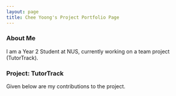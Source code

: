 ```yaml
---
layout: page
title: Chee Yoong's Project Portfolio Page
---
```


### About Me

I am a Year 2 Student at NUS, currently working on a team project (TutorTrack).

### Project: TutorTrack

Given below are my contributions to the project.